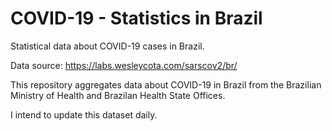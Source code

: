# COVID-19 - Statistics in Brazil
Statistical data about COVID-19 cases in Brazil.

Data source: https://labs.wesleycota.com/sarscov2/br/

This repository aggregates data about COVID-19 in Brazil from the Brazilian Ministry of Health and Brazilan Health State Offices.

I intend to update this dataset daily.



